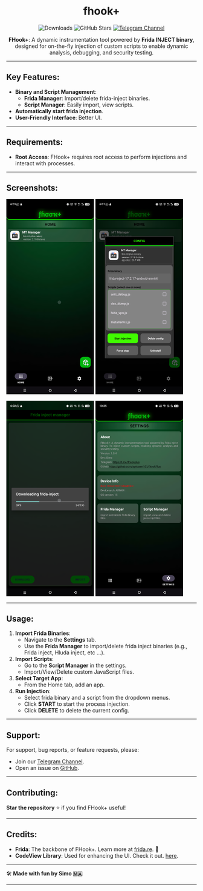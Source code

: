 <div align="center">

# **fhook+**

![Downloads](https://img.shields.io/github/downloads/Syntaxerr101/FHookPlus/total)
![GitHub Stars](https://img.shields.io/github/stars/Syntaxerr101/FHookPlus)
[![Telegram Channel](https://img.shields.io/badge/Telegram-Channel-blue.svg?logo=telegram)](https://t.me/fhookplus)

**FHook+**: A dynamic instrumentation tool powered by **Frida INJECT binary**, designed for on-the-fly injection of custom scripts to enable dynamic analysis, debugging, and security testing.

</div>

---

## Key Features:

- **Binary and Script Management**:
  - **Frida Manager**: Import/delete frida-inject binaries.
  - **Script Manager**: Easily import, view scripts.
- **Automatically start frida injection**.
- **User-Friendly Interface**: Better UI.

---

## Requirements:

- **Root Access**: FHook+ requires root access to perform injections and interact with processes.

---

## Screenshots:

<p float="center">
  <img src="https://github.com/Syntaxerr101/FHookPlus/blob/main/1.png" width="46%" />
  <img src="https://github.com/Syntaxerr101/FHookPlus/blob/main/2.png" width="46%" /> 
</p>
<p float="center">
  <img src="https://github.com/Syntaxerr101/FHookPlus/blob/main/3.png" width="46%" />
  <img src="https://github.com/Syntaxerr101/FHookPlus/blob/main/4.png" width="46%" />
</p>

---

## Usage:

1. **Import Frida Binaries**:
   - Navigate to the **Settings** tab.
   - Use the **Frida Manager** to import/delete frida inject binaries (e.g., Frida inject, Hluda inject, etc ...).
2. **Import Scripts**:
   - Go to the **Script Manager** in the settings.
   - Import/View/Delete custom JavaScript files.
3. **Select Target App**:
   - From the Home tab, add an app.
4. **Run Injection**:
   - Select frida binary and a script from the dropdown menus.
   - Click **START** to start the process injection.
   - Click **DELETE** to delete the current config.

---

## Support:

For support, bug reports, or feature requests, please:

- Join our [Telegram Channel](https://t.me/fhookplus).
- Open an issue on [GitHub](https://github.com/Syntaxerr101/FHookPlus/issues).

---

## Contributing:

**Star the repository** ⭐ if you find FHook+ useful!

---

## Credits:

- **Frida**: The backbone of FHook+. Learn more at [frida.re](https://frida.re). 🤩
- **CodeView Library**: Used for enhancing the UI. Check it out. [here](https://github.com/csdn-mobile/CodeView).

---

🛠️ **Made with fun by Simo 🇲🇦**

---